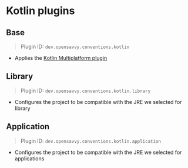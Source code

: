 # Kotlin plugins

## Base

> Plugin ID: `dev.opensavvy.conventions.kotlin`

- Applies the [Kotlin Multiplatform plugin](https://plugins.gradle.org/plugin/org.jetbrains.kotlin.multiplatform)

## Library

> Plugin ID: `dev.opensavvy.conventions.kotlin.library`

- Configures the project to be compatible with the JRE we selected for library

## Application

> Plugin ID: `dev.opensavvy.conventions.kotlin.application`

- Configures the project to be compatible with the JRE we selected for applications
